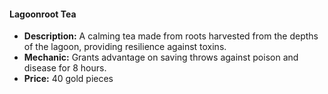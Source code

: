 #### Lagoonroot Tea

- **Description:** A calming tea made from roots harvested from the depths of the lagoon, providing resilience against toxins.
- **Mechanic:** Grants advantage on saving throws against poison and disease for 8 hours.
- **Price:** 40 gold pieces